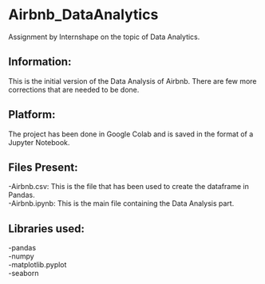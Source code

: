 # Airbnb_DataAnalytics
Assignment by Internshape on the topic of Data Analytics.

## Information:
This is the initial version of the Data Analysis of Airbnb. There are few more corrections that are needed to be done.

## Platform:
The project has been done in Google Colab and is saved in the format of a Jupyter Notebook.

## Files Present:
-Airbnb.csv: This is the file that has been used to create the dataframe in Pandas.
<br>-Airbnb.ipynb: This is the main file containing the Data Analysis part.

## Libraries used:
-pandas
<br>-numpy
<br>-matplotlib.pyplot
<br>-seaborn
